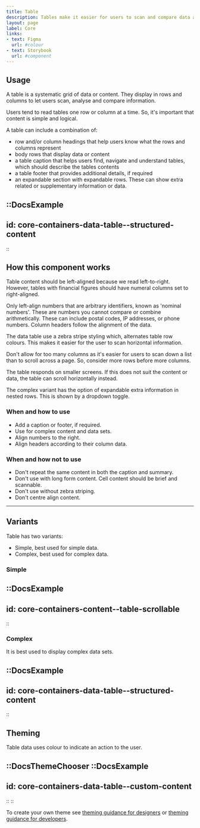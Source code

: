 ```yaml
---
title: Table
description: Tables make it easier for users to scan and compare data and content.
layout: page
label: Core
links:
- text: Figma
  url: #colour
- text: Storybook
  url: #component
---
```


## Usage
A table is a systematic grid of data or content. They display in rows and columns to let users scan, analyse and compare information.

Users tend to read tables one row or column at a time. So, it's important that content is simple and logical.

A table can include a combination of:
- row and/or column headings that help users know what the rows and columns represent
- body rows that display data or content
- a table caption that helps users find, navigate and understand tables, which should describe the tables contents
- a table footer that provides additional details, if required
- an expandable section with expandable rows. These can show extra related or supplementary information or data.

::DocsExample
---
id: core-containers-data-table--structured-content
---
::

## How this component works
Table content should be left-aligned because we read left-to-right. However, tables with financial figures should have numeral columns set to right-aligned.

Only left-align numbers that are arbitrary identifiers, known as 'nominal numbers'. These are numbers you cannot compare or combine arithmetically. These can include postal codes, IP addresses, or phone numbers. Column headers follow the alignment of the data.

The data table use a zebra stripe styling which, alternates table row colours. This makes it easier for the user to scan horizontal information.

Don't allow for too many columns as it's easier for users to scan down a list than to scroll across a page. So, consider more rows before more columns.

The table responds on smaller screens. If this does not suit the content or data, the table can scroll horizontally instead. 

The complex variant has the option of expandable extra information in nested rows. This is shown by a dropdown toggle. 

### When and how to use
- Add a caption or footer, if required.
- Use for complex content and data sets.
- Align numbers to the right.
- Align headers according to their column data.

### When and how not to use
- Don't repeat the same content in both the caption and summary.
- Don't use with long form content. Cell content should be brief and scannable.
- Don't use without zebra striping.
- Don't centre align content.

---

## Variants
Table has two variants:
- Simple, best used for simple data.
- Complex, best used for complex data.

### Simple

::DocsExample
---
id: core-containers-content--table-scrollable
---
::

### Complex
It is best used to display complex data sets.

::DocsExample
---
id: core-containers-data-table--structured-content
---
::

## Theming
Table data uses colour to indicate an action to the user.

::DocsThemeChooser
  ::DocsExample
  ---
  id: core-containers-data-table--custom-content
  ---
  ::
::

To create your own theme see [theming guidance for designers]() or [theming guidance for developers]().

